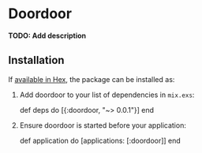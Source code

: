 # Doordoor

**TODO: Add description**

## Installation

If [available in Hex](https://hex.pm/docs/publish), the package can be installed as:

  1. Add doordoor to your list of dependencies in `mix.exs`:

        def deps do
          [{:doordoor, "~> 0.0.1"}]
        end

  2. Ensure doordoor is started before your application:

        def application do
          [applications: [:doordoor]]
        end

